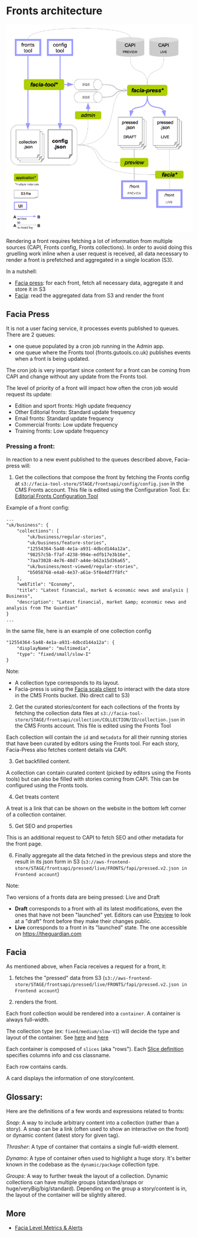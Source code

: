 # Fronts architecture

![Fronts architecture](images/fronts-archirecture.png)

Rendering a front requires fetching a lot of information from multiple sources (CAPI, Fronts config, Fronts collections). In order to avoid doing this gruelling work inline when a user request is received, all data necessary to render a front is prefetched and aggregated in a single location (S3).

In a nutshell:
- [Facia press](#facia-press): for each front, fetch all necessary data, aggregate it and store it in S3
- [Facia](#facia): read the aggregated data from S3 and render the front

## Facia Press
It is not a user facing service, it processes events published to queues.
There are 2 queues:
- one queue populated by a cron job running in the Admin app.
- one queue where the Fronts tool (fronts.gutools.co.uk) publishes events when a front is being updated.

The cron job is very important since content for a front can be coming from CAPI and change without any update from the Fronts tool.

The level of priority of a front will impact how often the cron job would request its update:
- Edition and sport fronts: High update frequency
- Other Editorial fronts: Standard update frequency
- Email fronts: Standard update frequency
- Commercial fronts: Low update frequency
- Training fronts: Low update frequency

### Pressing a front:
In reaction to a new event published to the queues described above, Facia-press will:

1. Get the collections that compose the front by fetching the Fronts config at `s3://facia-tool-store/STAGE/frontsapi/config/config.json` in the CMS Fronts account. This file is edited using the Configuration Tool. Ex: [Editorial Fronts Configuration Tool](https://fronts.gutools.co.uk/editorial/config)

Example of a front config:
```
...
"uk/business": {
    "collections": [
        "uk/business/regular-stories",
        "uk/business/feature-stories",
        "12554364-5a48-4e1a-a931-4dbcd144a12a",
        "98257c5b-f7af-4238-994e-edfb17e3b16e",
        "7aa73028-4e76-48d7-a44e-b62a15d36a65",
        "uk/business/most-viewed/regular-stories",
        "b5058768-e4a8-4e37-a61e-5f8e4df7f8fc"
    ],
    "webTitle": "Economy",
    "title": "Latest financial, market & economic news and analysis | Business",
    "description": "Latest financial, market &amp; economic news and analysis from The Guardian"
}
...
```

In the same file, here is an example of one collection config
```
"12554364-5a48-4e1a-a931-4dbcd144a12a": {
    "displayName": "multimedia",
    "type": "fixed/small/slow-I"
}
```
Note:
- A collection type corresponds to its layout.
- Facia-press is using the [Facia scala client](https://github.com/guardian/facia-scala-client) to interact with the data store in the CMS Fronts bucket. (No direct call to S3)

2. Get the curated stories/content for each collections of the fronts by fetching the collection data files at `s3://facia-tool-store/STAGE/frontsapi/collection/COLLECTION/ID/collection.json` in the CMS Fronts account. This file is edited using the Fronts Tool

Each collection will contain the `id` and `metadata` for all their running stories that have been curated by editors using the Fronts tool.
For each story, Facia-Press also fetches content details via CAPI.

3. Get backfilled content.

A collection can contain curated content (picked by editors using the Fronts tools) but can also be filled with stories coming from CAPI.  This can be configured using the Fronts tools.

4. Get treats content

A treat is a link that can be shown on the website in the bottom left corner of a collection container.

5. Get SEO and properties

This is an additional request to CAPI to fetch SEO and other metadata for the front page.

6. Finally aggregate all the data fetched in the previous steps and store the result in its json form in S3 (`s3://aws-frontend-store/STAGE/frontsapi/pressed/live/FRONTS/fapi/pressed.v2.json in Frontend account`)

Note:

Two versions of a fronts data are being pressed: Live and Draft
- __Draft__ corresponds to a front with all its latest modifications, even the ones that have not been "launched" yet. Editors can use [Preview](https://preview.gu-tools.com) to look at a "draft" front before they make their changes public.
- __Live__ corresponds to a front in its "launched" state. The one accessible on https://theguardian.com

## Facia

As mentioned above, when Facia receives a request for a front, it:

1. fetches the "pressed" data from S3 (`s3://aws-frontend-store/STAGE/frontsapi/pressed/live/FRONTS/fapi/pressed.v2.json in Frontend account`)

2. renders the front.

Each front collection would be rendered into a `container`. A container is always full-width.

The collection type (ex: `fixed/medium/slow-VI`) will decide the type and layout of the container. See [here](https://github.com/guardian/frontend/blob/master/common/app/layout/slices/FixedContainers.scala#L79) and [here](https://github.com/guardian/frontend/blob/master/common/app/layout/slices/Container.scala#L12)

Each container is composed of `slices` (aka "rows"). Each [Slice definition](https://github.com/guardian/frontend/blob/master/common/app/slices/Slice.scala) specifies columns info and css classname.

Each row contains cards.

A card displays the information of one story/content.

## Glossary:

Here are the definitions of a few words and expressions related to fronts:

_Snap_:
A way to include arbitrary content into a collection (rather than a story).
A snap can be a link (often used to show an interactive on the front) or dynamic content (latest story for given tag).

_Thrasher_:
A type of container that contains a single full-width element.

_Dynamo_:
A type of container often used to highlight a huge story. It's better known in the codebase as the `dynamic/package` collection type.

_Groups_:
A way to further tweak the layout of a collection. Dynamic collections can have multiple groups (standard/snaps or huge/veryBig/big/standard). Depending on the group a story/content is in, the layout of the container will be slightly altered.

## More

- [Facia Level Metrics & Alerts](facia/facia-monitoring.md)
